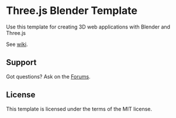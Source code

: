 # Three.js Blender Template
Use this template for creating 3D web applications with Blender and Three.js

See [wiki](https://www.soft8soft.com/wiki/).

## Support
Got questions? Ask on the [Forums](https://www.soft8soft.com/forums/).

## License
This template is licensed under the terms of the MIT license.
